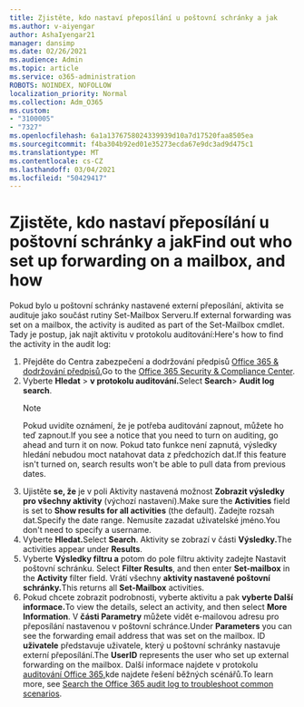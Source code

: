 ```yaml
---
title: Zjistěte, kdo nastaví přeposílání u poštovní schránky a jak
ms.author: v-aiyengar
author: AshaIyengar21
manager: dansimp
ms.date: 02/26/2021
ms.audience: Admin
ms.topic: article
ms.service: o365-administration
ROBOTS: NOINDEX, NOFOLLOW
localization_priority: Normal
ms.collection: Adm_O365
ms.custom:
- "3100005"
- "7327"
ms.openlocfilehash: 6a1a1376758024339939d10a7d17520faa8505ea
ms.sourcegitcommit: f4ba304b92ed01e35273ecda67e9dc3ad9d475c1
ms.translationtype: MT
ms.contentlocale: cs-CZ
ms.lasthandoff: 03/04/2021
ms.locfileid: "50429417"
---
```

# <a name="find-out-who-set-up-forwarding-on-a-mailbox-and-how"></a><span data-ttu-id="1172d-102">Zjistěte, kdo nastaví přeposílání u poštovní schránky a jak</span><span class="sxs-lookup"><span data-stu-id="1172d-102">Find out who set up forwarding on a mailbox, and how</span></span>

<span data-ttu-id="1172d-103">Pokud bylo u poštovní schránky nastavené externí přeposílání, aktivita se audituje jako součást rutiny Set-Mailbox Serveru.</span><span class="sxs-lookup"><span data-stu-id="1172d-103">If external forwarding was set on a mailbox, the activity is audited as part of the Set-Mailbox cmdlet.</span></span> <span data-ttu-id="1172d-104">Tady je postup, jak najít aktivitu v protokolu auditování:</span><span class="sxs-lookup"><span data-stu-id="1172d-104">Here's how to find the activity in the audit log:</span></span>

1. <span data-ttu-id="1172d-105">Přejděte do Centra zabezpečení a dodržování předpisů [Office 365 & dodržování předpisů.](https://go.microsoft.com/fwlink/p/?linkid=2077143)</span><span class="sxs-lookup"><span data-stu-id="1172d-105">Go to the [Office 365 Security & Compliance Center](https://go.microsoft.com/fwlink/p/?linkid=2077143).</span></span>
1. <span data-ttu-id="1172d-106">Vyberte **Hledat** >  **v protokolu auditování.**</span><span class="sxs-lookup"><span data-stu-id="1172d-106">Select **Search**> **Audit log search**.</span></span>
    > [!NOTE]
    > <span data-ttu-id="1172d-107">Pokud uvidíte oznámení, že je potřeba auditování zapnout, můžete ho teď zapnout.</span><span class="sxs-lookup"><span data-stu-id="1172d-107">If you see a notice that you need to turn on auditing, go ahead and turn it on now.</span></span> <span data-ttu-id="1172d-108">Pokud tato funkce není zapnutá, výsledky hledání nebudou moct natahovat data z předchozích dat.</span><span class="sxs-lookup"><span data-stu-id="1172d-108">If this feature isn't turned on, search results won't be able to pull data from previous dates.</span></span>
1. <span data-ttu-id="1172d-109">Ujistěte **se, že** je v poli Aktivity nastavená možnost **Zobrazit výsledky pro všechny aktivity** (výchozí nastavení).</span><span class="sxs-lookup"><span data-stu-id="1172d-109">Make sure the **Activities** field is set to **Show results for all activities** (the default).</span></span> <span data-ttu-id="1172d-110">Zadejte rozsah dat.</span><span class="sxs-lookup"><span data-stu-id="1172d-110">Specify the date range.</span></span> <span data-ttu-id="1172d-111">Nemusíte zazadat uživatelské jméno.</span><span class="sxs-lookup"><span data-stu-id="1172d-111">You don't need to specify a username.</span></span>
1. <span data-ttu-id="1172d-112">Vyberte **Hledat.**</span><span class="sxs-lookup"><span data-stu-id="1172d-112">Select **Search**.</span></span> <span data-ttu-id="1172d-113">Aktivity se zobrazí v části **Výsledky.**</span><span class="sxs-lookup"><span data-stu-id="1172d-113">The activities appear under **Results**.</span></span>
1. <span data-ttu-id="1172d-114">Vyberte **Výsledky filtru a** potom do  pole filtru aktivity zadejte Nastavit poštovní schránku. </span><span class="sxs-lookup"><span data-stu-id="1172d-114">Select **Filter Results**, and then enter **Set-mailbox** in the **Activity** filter field.</span></span> <span data-ttu-id="1172d-115">Vrátí všechny **aktivity nastavené poštovní schránky.**</span><span class="sxs-lookup"><span data-stu-id="1172d-115">This returns all **Set-Mailbox** activities.</span></span>
1. <span data-ttu-id="1172d-116">Pokud chcete zobrazit podrobnosti, vyberte aktivitu a pak **vyberte Další informace.**</span><span class="sxs-lookup"><span data-stu-id="1172d-116">To view the details, select an activity, and then select **More Information**.</span></span> <span data-ttu-id="1172d-117">V **části Parametry** můžete vidět e-mailovou adresu pro přeposílání nastavenou v poštovní schránce.</span><span class="sxs-lookup"><span data-stu-id="1172d-117">Under **Parameters** you can see the forwarding email address that was set on the mailbox.</span></span> <span data-ttu-id="1172d-118">ID **uživatele** představuje uživatele, který u poštovní schránky nastavuje externí přeposílání.</span><span class="sxs-lookup"><span data-stu-id="1172d-118">The **UserID** represents the user who set up external forwarding on the mailbox.</span></span>
<span data-ttu-id="1172d-119">Další informace najdete v protokolu [auditování Office 365,](https://go.microsoft.com/fwlink/?linkid=2103944)kde najdete řešení běžných scénářů.</span><span class="sxs-lookup"><span data-stu-id="1172d-119">To learn more, see [Search the Office 365 audit log to troubleshoot common scenarios](https://go.microsoft.com/fwlink/?linkid=2103944).</span></span>